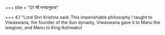 +++
title = "01 श्री भगवानुवाच"

+++
4.1 "Lord Shri Krishna said: This imperishable philosophy I taught to
Viwaswana, the founder of the Sun dynasty, Viwaswana gave it to Manu the
lawgiver, and Manu to King Ikshwaku!
